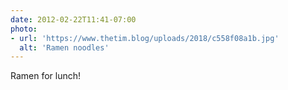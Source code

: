 ```yaml
---
date: 2012-02-22T11:41-07:00
photo:
- url: 'https://www.thetim.blog/uploads/2018/c558f08a1b.jpg'
  alt: 'Ramen noodles'
---
```

Ramen for lunch!
